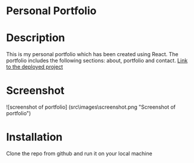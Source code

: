 # Personal Portfolio 
# Description
This is my personal portfolio which has been created using React. The portfolio includes the following sections: about, portfolio and contact.
[Link to the deployed project](https://al946x.github.io/personal-portfolio/)

# Screenshot
![screenshot of portfolio] (src\images\screenshot.png "Screenshot of portfolio")

# Installation 
Clone the repo from github and run it on your local machine
